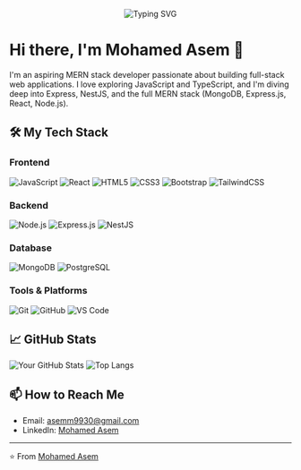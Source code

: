 <p align="center">
  <img src="https://readme-typing-svg.demolab.com?font=Fira+Code&weight=500&size=24&pause=1000&center=true&vCenter=true&width=435&lines=Hi+there!+I'm+Mohamed+Asem+👋;Aspiring+MERN+Stack+Developer" alt="Typing SVG" />
</p>

# Hi there, I'm Mohamed Asem 👋

I'm an aspiring MERN stack developer passionate about building full-stack web applications. I love exploring JavaScript and TypeScript, and I'm diving deep into Express, NestJS, and the full MERN stack (MongoDB, Express.js, React, Node.js).

## 🛠️ My Tech Stack

### Frontend
![JavaScript](https://img.shields.io/badge/JavaScript-ES6+-yellow)
![React](https://img.shields.io/badge/React-17.x-blue)
![HTML5](https://img.shields.io/badge/HTML5-E34F26)
![CSS3](https://img.shields.io/badge/CSS3-1572B6)
![Bootstrap](https://img.shields.io/badge/Bootstrap-5.x-purple)
![TailwindCSS](https://img.shields.io/badge/TailwindCSS-3.x-blue)

### Backend
![Node.js](https://img.shields.io/badge/Node.js-14.x-green)
![Express.js](https://img.shields.io/badge/Express.js-4.x-green)
![NestJS](https://img.shields.io/badge/NestJS-8.x-red)

### Database
![MongoDB](https://img.shields.io/badge/MongoDB-4.x-green)
![PostgreSQL](https://img.shields.io/badge/PostgreSQL-13.x-blue)

### Tools & Platforms
![Git](https://img.shields.io/badge/Git-F05032)
![GitHub](https://img.shields.io/badge/GitHub-181717)
![VS Code](https://img.shields.io/badge/VS%20Code-007ACC)

## 📈 GitHub Stats

![Your GitHub Stats](https://github-readme-stats.vercel.app/api?username=Mohamed-Asem&show_icons=true&theme=radical)
![Top Langs](https://github-readme-stats.vercel.app/api/top-langs/?username=Mohamed-Asem&layout=compact&theme=radical)

## 📫 How to Reach Me

- Email: [asemm9930@gmail.com](mailto:asemm9930@gmail.com.com)
- LinkedIn: [Mohamed Asem](https://linkedin.com/in/mohamed-asem-388238221)

---

⭐️ From [Mohamed Asem](https://github.com/Mohamed-Asem)

